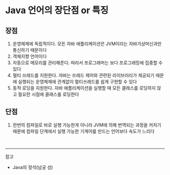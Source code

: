 # Java 언어의 장단점 or 특징

## 장점

1. 운영체제에 독립적이다. 모든 자바 애플리케이션은 JVM이라는 자바가상머신과만 통신하기 때문이다 
2. 객체지향 언어이다
3. 자동으로 메모리를 관리해준다. 따라서 프로그래머는 보다 프로그래밍에 집중할 수 있다
4. 멀티 쓰레드를 지원한다. 자바는 쓰레드 제어와 관련된 라이브러리가 제공되기 때문에 실행되는 운영체제에 관계없이 멀티쓰레드를 쉽게 구현할 수 있다
5. 동적 로딩을 지원한다. 자바 애플리케이션을 실행할 때  모든 클래스를 로딩하지 않고 필요한 시점에 클래스를 로딩한다

## 단점

1. 한번의 컴파일로 바로 실행 가능한게 아니라 JVM에 의해 번역되는 과정을 커치기 때문에 컴파일 단계에서 실행 가능한 기계어를 만드는 언어보다 속도가 느리다

<br/>

---

참고
- Java의 정석(남궁 성)